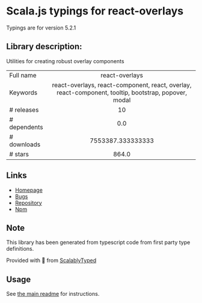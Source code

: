 
# Scala.js typings for react-overlays

Typings are for version 5.2.1

## Library description:
Utilities for creating robust overlay components

|                    |                 |
| ------------------ | :-------------: |
| Full name          | react-overlays |
| Keywords           | react-overlays, react-component, react, overlay, react-component, tooltip, bootstrap, popover, modal |
| # releases         | 10 |
| # dependents       | 0.0 |
| # downloads        | 7553387.333333333 |
| # stars            | 864.0 |

## Links
- [Homepage](https://github.com/react-bootstrap/react-overlays#readme)
- [Bugs](https://github.com/react-bootstrap/react-overlays/issues)
- [Repository](https://github.com/react-bootstrap/react-overlays)
- [Npm](https://www.npmjs.com/package/react-overlays)
    


## Note
This library has been generated from typescript code from first party type definitions.

Provided with :purple_heart: from [ScalablyTyped](https://github.com/oyvindberg/ScalablyTyped)

## Usage
See [the main readme](../../readme.md) for instructions.


